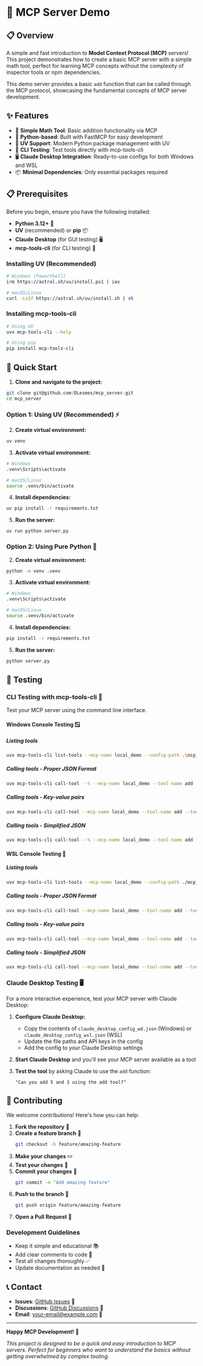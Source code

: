 # 🚀 MCP Server Demo

## 📋 Overview

A simple and fast introduction to **Model Context Protocol (MCP)** servers! This project demonstrates how to create a basic MCP server with a simple math tool, perfect for learning MCP concepts without the complexity of inspector tools or npm dependencies.

This demo server provides a basic `add` function that can be called through the MCP protocol, showcasing the fundamental concepts of MCP server development.

## ✨ Features

- 🧮 **Simple Math Tool**: Basic addition functionality via MCP
- 🐍 **Python-based**: Built with FastMCP for easy development
- 🚀 **UV Support**: Modern Python package management with UV
- 🔧 **CLI Testing**: Test tools directly with mcp-tools-cli
- 🖥️ **Claude Desktop Integration**: Ready-to-use configs for both Windows and WSL
- 📦 **Minimal Dependencies**: Only essential packages required

## 📋 Prerequisites

Before you begin, ensure you have the following installed:

- **Python 3.12+** 🐍
- **UV** (recommended) or **pip** 📦
- **Claude Desktop** (for GUI testing) 🖥️
- **mcp-tools-cli** (for CLI testing) 🔧

### Installing UV (Recommended)
```bash
# Windows (PowerShell)
irm https://astral.sh/uv/install.ps1 | iex

# macOS/Linux
curl -LsSf https://astral.sh/uv/install.sh | sh
```

### Installing mcp-tools-cli
```bash
# Using UV
uvx mcp-tools-cli --help

# Using pip
pip install mcp-tools-cli
```

## 🚀 Quick Start

1. **Clone and navigate to the project:**
```bash
git clone git@github.com:DLesmes/mcp_server.git
cd mcp_server
```

### Option 1: Using UV (Recommended) ⚡

2. **Create virtual environment:**
```bash
uv venv
```

3. **Activate virtual environment:**
```bash
# Windows
.venv\Scripts\activate
```

```bash
# macOS/Linux
source .venv/bin/activate
```

4. **Install dependencies:**
```bash
uv pip install -r requirements.txt
```

5. **Run the server:**
```bash
uv run python server.py
```

### Option 2: Using Pure Python 🐍

2. **Create virtual environment:**
```bash
python -m venv .venv
```

3. **Activate virtual environment:**
```bash
# Windows
.venv\Scripts\activate
```

```bash
# macOS/Linux
source .venv/bin/activate
```

4. **Install dependencies:**
```bash
pip install -r requirements.txt
```

5. **Run the server:**
```bash
python server.py
```

## 🧪 Testing

### CLI Testing with mcp-tools-cli 🔧

Test your MCP server using the command line interface. 

#### Windows Console Testing 🪟

##### Listing tools
```bash
uvx mcp-tools-cli list-tools --mcp-name local_demo --config-path .\mcp_config.json
```

##### Calling tools - Proper JSON Format
```bash
uvx mcp-tools-cli call-tool --% --mcp-name local_demo --tool-name add --tool-args {"a":1,"b":2} --config-path .\mcp_config.json
```

##### Calling tools - Key-value pairs
```bash
uvx mcp-tools-cli call-tool --mcp-name local_demo --tool-name add --tool-args a=1,b=2 --config-path .\mcp_config.json
```

##### Calling tools - Simplified JSON
```bash
uvx mcp-tools-cli call-tool --% --mcp-name local_demo --tool-name add --tool-args {a:1,b:2} --config-path .\mcp_config.json
```

#### WSL Console Testing 🐧

##### Listing tools
```bash
uvx mcp-tools-cli list-tools --mcp-name local_demo --config-path ./mcp_config.json
```

##### Calling tools - Proper JSON Format
```bash
uvx mcp-tools-cli call-tool --mcp-name local_demo --tool-name add --tool-args '{"a":1,"b":2}' --config-path ./mcp_config.json
```

##### Calling tools - Key-value pairs
```bash
uvx mcp-tools-cli call-tool --mcp-name local_demo --tool-name add --tool-args 'a=1,b=2' --config-path ./mcp_config.json
```

##### Calling tools - Simplified JSON
```bash
uvx mcp-tools-cli call-tool --mcp-name local_demo --tool-name add --tool-args '{a:1,b:2}' --config-path ./mcp_config.json
```

### Claude Desktop Testing 🖥️

For a more interactive experience, test your MCP server with Claude Desktop:

1. **Configure Claude Desktop:**
   - Copy the contents of `claude_desktop_config_wd.json` (Windows) or `claude_desktop_config_wsl.json` (WSL)
   - Update the file paths and API keys in the config
   - Add the config to your Claude Desktop settings

2. **Start Claude Desktop** and you'll see your MCP server available as a tool

3. **Test the tool** by asking Claude to use the `add` function:
   ```
   "Can you add 5 and 3 using the add tool?"
   ```

## 🤝 Contributing

We welcome contributions! Here's how you can help:

1. **Fork the repository** 🍴
2. **Create a feature branch** 🌿
   ```bash
   git checkout -b feature/amazing-feature
   ```
3. **Make your changes** ✏️
4. **Test your changes** 🧪
5. **Commit your changes** 💾
   ```bash
   git commit -m "Add amazing feature"
   ```
6. **Push to the branch** 🚀
   ```bash
   git push origin feature/amazing-feature
   ```
7. **Open a Pull Request** 📝

### Development Guidelines
- Keep it simple and educational 📚
- Add clear comments to code 💬
- Test all changes thoroughly ✅
- Update documentation as needed 📖

## 📞 Contact

- **Issues**: [GitHub Issues](https://github.com/DLesmes/mcp_server/issues) 🐛
- **Discussions**: [GitHub Discussions](https://github.com/DLesmes/mcp_server/projects?query=is%3Aopen) 💬
- **Email**: your-email@example.com 📧

---

**Happy MCP Development!** 🎉 

*This project is designed to be a quick and easy introduction to MCP servers. Perfect for beginners who want to understand the basics without getting overwhelmed by complex tooling.*
